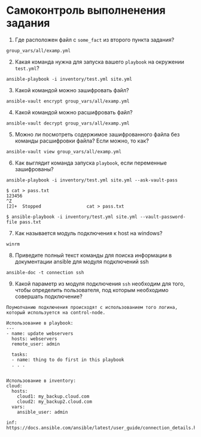 # Самоконтроль выполненения задания

1. Где расположен файл с `some_fact` из второго пункта задания?

```
group_vars/all/examp.yml
```


2. Какая команда нужна для запуска вашего `playbook` на окружении `test.yml`?

```
ansible-playbook -i inventory/test.yml site.yml
```

3. Какой командой можно зашифровать файл?

```
ansible-vault encrypt group_vars/all/examp.yml
```

4. Какой командой можно расшифровать файл?
   
```
ansible-vault decrypt group_vars/all/examp.yml
```

5. Можно ли посмотреть содержимое зашифрованного файла без команды расшифровки файла? Если можно, то как?
   
```
ansible-vault view group_vars/all/examp.yml
```

6. Как выглядит команда запуска `playbook`, если переменные зашифрованы?
   
```
ansible-playbook -i inventory/test.yml site.yml --ask-vault-pass
```

```
$ cat > pass.txt
123456
^Z
[2]+  Stopped                 cat > pass.txt

$ ansible-playbook -i inventory/test.yml site.yml --vault-password-file pass.txt
```

7. Как называется модуль подключения к host на windows?
   
```
winrm
```

8. Приведите полный текст команды для поиска информации в документации ansible для модуля подключений ssh
   
```
ansible-doc -t connection ssh
```

9.  Какой параметр из модуля подключения `ssh` необходим для того, чтобы определить пользователя, под которым необходимо совершать подключение?

```
Поумолчанию подключения происходят с использованием того логина, который используется на control-node. 

Использование в playbook:
---
- name: update webservers
  hosts: webservers
  remote_user: admin

  tasks:
  - name: thing to do first in this playbook
  . . .


Использование в inventory:
cloud:
  hosts:
    cloud1: my_backup.cloud.com
    cloud2: my_backup2.cloud.com
  vars:
    ansible_user: admin

inf: https://docs.ansible.com/ansible/latest/user_guide/connection_details.html

```
